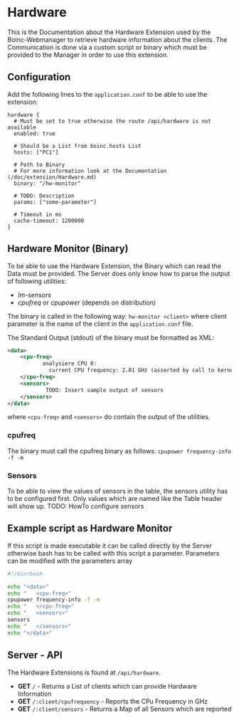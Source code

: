 Hardware
========
This is the Documentation about the Hardware Extension used by the Boinc-Webmanager to retrieve 
hardware information about the clients. The Communication is done via a custom script or binary
which must be provided to the Manager in order to use this extension.

## Configuration
Add the following lines to the `application.conf` to be able to use the extension: 
````hocon
hardware {
  # Must be set to true otherwise the route /api/hardware is not available
  enabled: true
  
  # Should be a List from boinc.hosts List
  hosts: ["PC1"]
  
  # Path to Binary 
  # For more information look at the Documentation (/doc/extension/Hardware.md)
  binary: "/hw-monitor"
  
  # TODO: Description
  params: ["some-parameter"]
  
  # Timeout in ms
  cache-timeout: 1200000
}
````

## Hardware Monitor (Binary)
To be able to use the Hardware Extension, the Binary which can read
the Data must be provided. The Server does only know how to parse the
output of following utilities: 
   * *lm-sensors*
   * *cpufreq* or *cpupower* (depends on distribution)

The binary is called in the following way: `hw-monitor <client>` where 
client parameter is the name of the client in the `application.conf` file.

The Standard Output (stdout) of the binary must be formatted as XML:
````xml
<data>
    <cpu-freq>
           analysiere CPU 0:
             current CPU frequency: 2.01 GHz (asserted by call to kernel)
    </cpu-freq>
    <sensors>
            TODO: Insert sample output of sensors 
    </sensors>
</data>
````
where `<cpu-freq>` and `<sensors>` do contain the output of the utilities.

### cpufreq
The binary must call the cpufreq binary as follows: `cpupower frequency-info -f -m` 

### Sensors
To be able to view the values of sensors in the table, the sensors utility has to be
configured first. Only values which are named like the Table header will show up.
TODO: HowTo configure sensors


## Example script as Hardware Monitor
If this script is made executable it can be called directly by the Server otherwise bash has to 
be called with this script a parameter. Parameters can be modified with the parameters array
```bash
#!/bin/bash

echo "<data>"
echo "   <cpu-freq>"
cpupower frequency-info -f -m
echo "   </cpu-freq>"
echo "   <sensors>"
sensors
echo "   </sensors>"
echo "</data>"

```



## Server - API
The Hardware Extensions is found at `/api/hardware`.
* **GET** `/` - Returns a List of clients which can provide Hardware Information
* **GET** `/:client/cpufrequency` - Reports the CPu Frequency in GHz
* **GET** `/:client/sensors` - Returns a Map of all Sensors which are reported